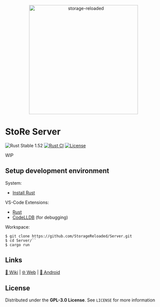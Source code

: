 <p align="center">
  <a href="https://github.com/StorageReloaded/Server">
    <img alt="storage-reloaded" width="350"
         src="https://raw.githubusercontent.com/StorageReloaded/Server/master/banner.svg?sanitize=true">
  </a>
</p>

# StoRe Server
![Rust Stable 1.52](https://img.shields.io/badge/Rust%20Stable-1.52-informational)
[![Rust CI](https://github.com/StorageReloaded/Server/actions/workflows/rust.yml/badge.svg)](https://github.com/StorageReloaded/Server/actions/workflows/rust.yml)
[![License](https://img.shields.io/github/license/StorageReloaded/Server)](https://github.com/StorageReloaded/Server/blob/master/LICENSE) 

WIP

## Setup development environment
System:
* [Install Rust](https://rustup.rs)

VS-Code Extensions:
* [Rust](https://marketplace.visualstudio.com/items?itemName=rust-lang.rust)
* [CodeLLDB](https://marketplace.visualstudio.com/items?itemName=vadimcn.vscode-lldb) (for debugging)

Workspace:
```shell
$ git clone https://github.com/StorageReloaded/Server.git
$ cd Server/``
$ cargo run
```

## Links
[:book: Wiki](https://github.com/StorageReloaded/StoRe/wiki)
|
[:globe_with_meridians: Web](https://github.com/StorageReloaded/Web)
|
[:iphone: Android](https://github.com/StorageReloaded/Android)

## License
Distributed under the **GPL-3.0 License**. See ``LICENSE`` for more information
